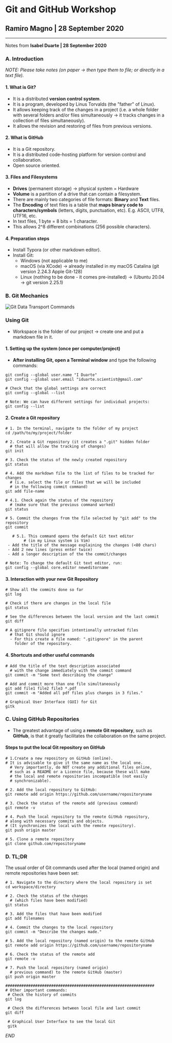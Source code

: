 # Git and GitHub Workshop

## Ramiro Magno | 28 September 2020
---
Notes from **Isabel Duarte | 28 September 2020**

### A. Introduction
*NOTE: Please take notes (on paper -> then type them to file; or directly in a text file).*

#### 1. What is Git?
+ It is a distributed **version control system**.
+ It is a program, developed by Linus Torvalds (the "father" of Linux).
+ It allows keeping track of the changes in a project (i.e. a whole folder with several folders and/or files simultaneously -> it tracks changes in a collection of files simultaneously).
+ It allows the revision and restoring of files from previous versions.

#### 2. What is GitHub
+ It is a Git repository.
+ It is a distributed code-hosting platform for version control and collaboration.
+ Open source oriented.

#### 3. Files and Filesystems
+ **Drives** (permanent storage) -> physical system = Hardware
+ **Volume** is a partition of a drive that can contain a filesystem.
+ There are mainly two categories of file formats: **Binary** and **Text** files.
+ The **Encoding** of text files is a table that **maps binary code to characters/symbols** (letters, digits, punctuation, etc). E.g. ASCII, UTF8, UTF16, etc.  
+ In text files, 1 byte = 8 bits = 1 character.
+ This allows 2^8 different combinations (256 possible characters).  

#### 4. Preparation steps
+ Install Typora (or other markdown editor).
+ Install Git:   
  - Windows (not applicable to me)   
  - macOS (via XCode) -> already installed in my macOS Catalina (git version 2.24.3 Apple Git-128)
  - Linux (nothing to be done - it comes pre-installed) -> (Ubuntu 20.04 -> git version 2.25.1)

### B. Git Mechanics
![Git Data Transport Commands](./git-mechanics.png)

### Using Git
+ Workspace is the folder of our project -> create one and put a markdown file in it.

#### 1. Setting up the system (once per computer/project)

+ **After installing Git, open a Terminal window** and type the following commands:

```
git config --global user.name "I Duarte"
git config --global user.email "iduarte.scientist@gmail.com"

# Check that the global settings are correct
git config --global --list

# Note: We can have different settings for individual projects:
git config --list

```

#### 2. Create a Git repository

```
# 1. In the terminal, navigate to the folder of my project
cd /path/to/my/project/folder

# 2. Create a Git repository (it creates a ".git" hidden folder
  # that will allow the tracking of changes)
git init

# 3. Check the status of the newly created repository
git status

# 4. Add the markdown file to the list of files to be tracked for changes
  # (i.e. select the file or files that we will be included
  # in the following commit command)
git add file-name

# 4.1. Check again the status of the repository
  # (make sure that the previous command worked)
git status

# 5. Commit the changes from the file selected by "git add" to the repository
git commit

   # 5.1. This command opens the default Git text editor
        # (in my Linux system is Vim)
 - Add the title of the message explaining the changes (<80 chars)
 - Add 2 new lines (press enter twice)
 - Add a longer description of the the commit/changes

# Note: To change the default Git text editor, run:
git config --global core.editor neweditorname

```

#### 3. Interaction with your new Git Repository

```
# Show all the commits done so far
git log

# Check if there are changes in the local file
git status

# See the differences between the local version and the last commit
git diff

# A gitignore file specifies intentionally untracked files
  # that Git should ignore
  - For this create a file named: ".gitignore" in the parent
    folder of the repository.

```

#### 4. Shortcuts and other useful commands

```
# Add the title of the text description associated
  # with the change immediately with the commit command
git commit -m "Some text describing the change"

# Add and commit more than one file simultaneously
git add file1 file2 file3 *.pdf
git commit -m "Added all pdf files plus changes in 3 files."

# Graphical User Interface (GUI) for Git
gitk

```

### C. Using GitHub Repositories

+ The greatest advantage of using a **remote Git repository**, such as **GitHub**, is that it greatly facilitates the collaboration on the same project.

#### Steps to put the local Git repository on GitHub
```
# 1.Create a new repository on GitHub (online).
# It is advisable to give it the same name as the local one.
  # Very importantly, do NOT create any additional files online,
  # such as a README or a Licence file, because these will make
  # the local and remote repositories incompatible (not easily
  # synchronizable).

# 2. Add the local repository to GitHub:
git remote add origin https://github.com/username/repositoryname

# 3. Check the status of the remote add (previous command)
git remote -v

# 4. Push the local repository to the remote GitHub repository,
# along with necessary commits and objects.
# (It synchronizes the local with the remote repository).
git push origin master

# 5. Clone a remote repository
git clone github.com/repositoryname

```

### D. TL;DR

The usual order of Git commands used after the local (named origin) and remote repositories have been set:

```
# 1. Navigate to the directory where the local repository is set
cd workspace/directory

# 2. Check the status of the changes
  # (which files have been modified)
git status

# 3. Add the files that have been modified
git add filenames

# 4. Commit the changes to the local repository
git commit -m "Describe the changes made."

# 5. Add the local repository (named origin) to the remote GitHub
git remote add origin https://github.com/username/repositoryname

# 6. Check the status of the remote add
git remote -v

# 7. Push the local repository (named origin)
  # previous command) to the remote GitHub (master)
git push origin master  

#################################################################
# Other important commands:
 # Check the history of commits
git log

 # Check the differences between local file and last commit
git diff

 # Graphical User Interface to see the local Git
 gitk

```

_END_
